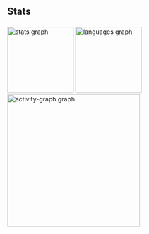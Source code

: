<h2 align="left">Stats</h2>

###

<div align="left">
  <img src="https://github-readme-stats.vercel.app/api?username=juceliocoelho2022&hide_title=false&hide_rank=false&show_icons=true&include_all_commits=true&count_private=true&disable_animations=false&theme=gruvbox_light&locale=en&hide_border=false&order=1" height="150" alt="stats graph"  />
  <img src="https://github-readme-stats.vercel.app/api/top-langs?username=juceliocoelho2022&locale=en&hide_title=false&layout=compact&card_width=320&langs_count=5&theme=gruvbox_light&hide_border=false&order=2" height="150" alt="languages graph"  />
  <img src="https://github-readme-activity-graph.vercel.app/graph?username=juceliocoelho2022&radius=16&theme=gruvbox&area=true&order=5" height="300" alt="activity-graph graph"  />
</div>

###

